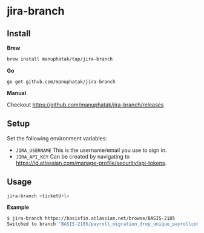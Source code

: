 # jira-branch

## Install

**Brew**

```sh
brew install manuphatak/tap/jira-branch
```

**Go**

```
go get github.com/manuphatak/jira-branch
```

**Manual**

Checkout https://github.com/manuphatak/jira-branch/releases

## Setup

Set the following environment variables:

- `JIRA_USERNAME` This is the username/email you use to sign in.
- `JIRA_API_KEY` Can be created by navigating to https://id.atlassian.com/manage-profile/security/api-tokens.

## Usage

```sh
jira-branch <ticketUrl>
```

**Example**

```sh
$ jira-branch https://basisfin.atlassian.net/browse/BASIS-2185
Switched to branch 'BASIS-2185/payroll_migration_drop_unique_payrollconnectionid'
```
